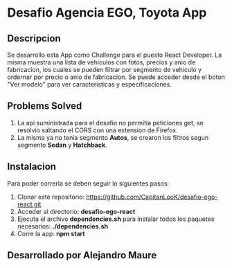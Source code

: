 # Desafio Agencia EGO, Toyota App

## Descripcion
Se desarrollo esta App como Challenge para el puesto React Developer.
La misma muestra una lista de vehiculos con fotos, precios y anio de fabricacion, los cuales se pueden filtrar por segmento de vehiculo y ordernar por precio o anio de fabricacion. Se puede acceder desde el boton "Ver modelo" para ver caracteristicas y especificaciones. 

## Problems Solved
1. La api suministrada para el desafio no permitia peticiones get, se resolvio saltando el CORS con una extension de Firefox.
2. La misma ya no tenia segmento **Autos**, se crearon los filtros segun segmento **Sedan** y **Hatchback**.
## Instalacion
Para poder correrla se deben seguir lo siguientes pasos:

1. Clonar este repositorio: https://github.com/CapitanLooK/desafio-ego-react.git
2. Acceder al directorio: **desafio-ego-react**
3. Ejecuta el archivo **dependencies.sh** para instalar todos los paquetes necesarios: **./dependencies.sh**
4. Corre la app: **npm start**

## Desarrollado por Alejandro Maure
